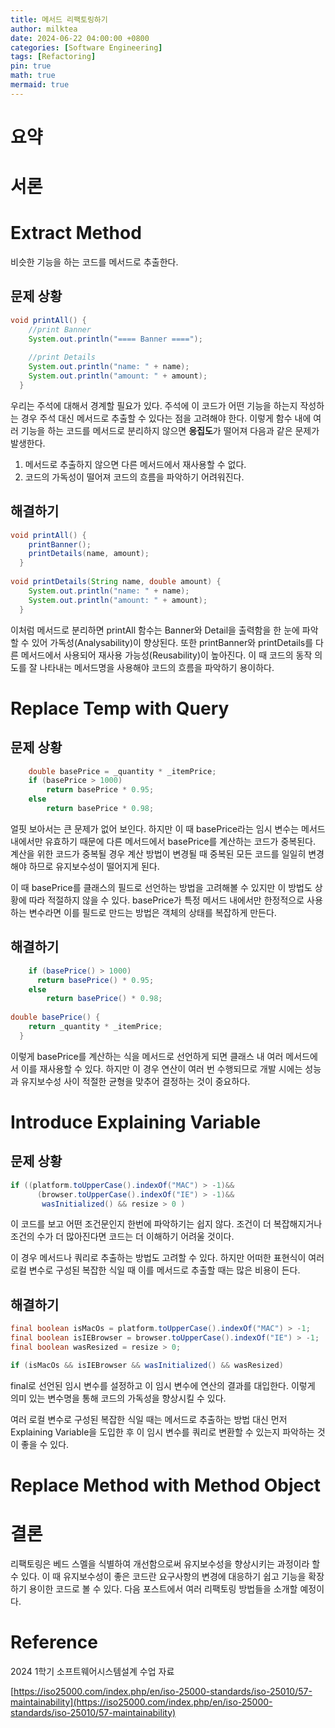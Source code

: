 ```yaml
---
title: 메서드 리팩토링하기
author: milktea
date: 2024-06-22 04:00:00 +0800
categories: [Software Engineering]
tags: [Refactoring]
pin: true
math: true
mermaid: true
---
```


# 요약

# 서론

# Extract Method
비슷한 기능을 하는 코드를 메서드로 추출한다.

## 문제 상황
```java
void printAll() {
    //print Banner
    System.out.println("==== Banner ====");
    
    //print Details
    System.out.println("name: " + name);
    System.out.println("amount: " + amount);
  }
```
우리는 주석에 대해서 경계할 필요가 있다.
주석에 이 코드가 어떤 기능을 하는지 작성하는 경우 주석 대신 메서드로 추출할 수 있다는 점을 고려해야 한다.
이렇게 함수 내에 여러 기능을 하는 코드를 메서드로 분리하지 않으면 **응집도**가 떨어져 다음과 같은 문제가 발생한다.

1. 메서드로 추출하지 않으면 다른 메서드에서 재사용할 수 없다.
2. 코드의 가독성이 떨어져 코드의 흐름을 파악하기 어려워진다.

## 해결하기
```java
void printAll() {
    printBanner();
    printDetails(name, amount);
  }
  
void printDetails(String name, double amount) {
    System.out.println("name: " + name);
    System.out.println("amount: " + amount);
  }
```
이처럼 메서드로 분리하면 printAll 함수는 Banner와 Detail을 출력함을 한 눈에 파악할 수 있어 가독성(Analysability)이 향상된다.
또한 printBanner와 printDetails를 다른 메서드에서 사용되어 재사용 가능성(Reusability)이 높아진다.
이 때 코드의 동작 의도를 잘 나타내는 메서드명을 사용해야 코드의 흐름을 파악하기 용이하다.

# Replace Temp with Query
## 문제 상황
```java
    double basePrice = _quantity * _itemPrice;
    if (basePrice > 1000)
        return basePrice * 0.95;
    else
        return basePrice * 0.98;
```
얼핏 보아서는 큰 문제가 없어 보인다.
하지만 이 때 basePrice라는 임시 변수는 메서드 내에서만 유효하기 때문에 다른 메서드에서 basePrice를 계산하는 코드가 중복된다.
계산을 위한 코드가 중복될 경우 계산 방법이 변경될 때 중복된 모든 코드를 일일히 변경해야 하므로 유지보수성이 떨어지게 된다.

이 때 basePrice를 클래스의 필드로 선언하는 방법을 고려해볼 수 있지만 이 방법도 상황에 따라 적절하지 않을 수 있다.
basePrice가 특정 메서드 내에서만 한정적으로 사용하는 변수라면 이를 필드로 만드는 방법은 객체의 상태를 복잡하게 만든다.

## 해결하기
```java
    if (basePrice() > 1000) 
      return basePrice() * 0.95;
    else 
        return basePrice() * 0.98;
    
double basePrice() {
    return _quantity * _itemPrice;
  }
```
이렇게 basePrice를 계산하는 식을 메서드로 선언하게 되면 클래스 내 여러 메서드에서 이를 재사용할 수 있다.
하지만 이 경우 연산이 여러 번 수행되므로 개발 시에는 성능과 유지보수성 사이 적절한 균형을 맞추어 결정하는 것이 중요하다.

# Introduce Explaining Variable
## 문제 상황
```java
if ((platform.toUpperCase().indexOf("MAC") > -1)&&
      (browser.toUpperCase().indexOf("IE") > -1)&&
       wasInitialized() && resize > 0 )
```
이 코드를 보고 어떤 조건문인지 한번에 파악하기는 쉽지 않다.
조건이 더 복잡해지거나 조건의 수가 더 많아진다면 코드는 더 이해하기 어려울 것이다.

이 경우 메서드나 쿼리로 추출하는 방법도 고려할 수 있다.
하지만 어떠한 표현식이 여러 로컬 변수로 구성된 복잡한 식일 때 이를 메서드로 추출할 때는 많은 비용이 든다.

## 해결하기
```java
final boolean isMacOs = platform.toUpperCase().indexOf("MAC") > -1;
final boolean isIEBrowser = browser.toUpperCase().indexOf("IE") > -1;
final boolean wasResized = resize > 0;

if (isMacOs && isIEBrowser && wasInitialized() && wasResized)
```
final로 선언된 임시 변수를 설정하고 이 임시 변수에 연산의 결과를 대입한다.
이렇게 의미 있는 변수명을 통해 코드의 가독성을 향상시킬 수 있다.

여러 로컬 변수로 구성된 복잡한 식일 때는 메서드로 추출하는 방법 대신 먼저 Explaining Variable을 도입한 후 이 임시 변수를 쿼리로 변환할 수 있는지 파악하는 것이 좋을 수 있다.

# Replace Method with Method Object

# 결론
리팩토링은 베드 스멜을 식별하여 개선함으로써 유지보수성을 향상시키는 과정이라 할 수 있다. 
이 때 유지보수성이 좋은 코드란 요구사항의 변경에 대응하기 쉽고 기능을 확장하기 용이한 코드로 볼 수 있다.
다음 포스트에서 여러 리팩토링 방법들을 소개할 예정이다.

# Reference
2024 1학기 소프트웨어시스템설계 수업 자료

[https://iso25000.com/index.php/en/iso-25000-standards/iso-25010/57-maintainability](https://iso25000.com/index.php/en/iso-25000-standards/iso-25010/57-maintainability)
